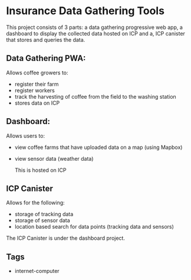# Insurance Data Gathering Tools

This project consists of 3 parts: a data gathering progressive web app, a dashboard to display the collected data hosted on ICP and a, ICP canister that stores and queries the data.

## Data Gathering PWA:

Allows coffee growers to:
- register their farm
- register workers
- track the harvesting of coffee from the field to the washing station
- stores data on ICP

## Dashboard:

Allows users to:
- view coffee farms that have uploaded data on a map (using Mapbox)
- view sensor data (weather data)

  This is hosted on ICP

## ICP Canister

Allows for the following:
- storage of tracking data
- storage of sensor data
- location based search for data points (tracking data and sensors)

The ICP Canister is under the dashboard project.

  

## Tags
- internet-computer



